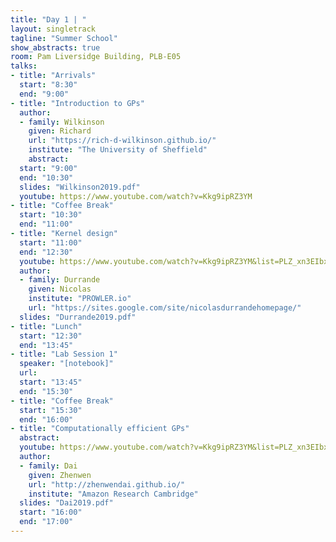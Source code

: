 ```yaml
---
title: "Day 1 | "
layout: singletrack
tagline: "Summer School"
show_abstracts: true
room: Pam Liversidge Building, PLB-E05
talks:
- title: "Arrivals"
  start: "8:30"
  end: "9:00"
- title: "Introduction to GPs"
  author:
  - family: Wilkinson
    given: Richard
    url: "https://rich-d-wilkinson.github.io/"
    institute: "The University of Sheffield"   
    abstract:
  start: "9:00"
  end: "10:30"
  slides: "Wilkinson2019.pdf"
  youtube: https://www.youtube.com/watch?v=Kkg9ipRZ3YM
- title: "Coffee Break"
  start: "10:30"
  end: "11:00"
- title: "Kernel design"
  start: "11:00"
  end: "12:30"
  youtube: https://www.youtube.com/watch?v=Kkg9ipRZ3YM&list=PLZ_xn3EIbxZHoq8A3-2F4_rLyy61vkEpU&index=1
  author:
  - family: Durrande
    given: Nicolas
    institute: "PROWLER.io"
    url: "https://sites.google.com/site/nicolasdurrandehomepage/"
  slides: "Durrande2019.pdf"
- title: "Lunch"
  start: "12:30"
  end: "13:45"
- title: "Lab Session 1"
  speaker: "[notebook]"
  url:
  start: "13:45"
  end: "15:30"
- title: "Coffee Break"
  start: "15:30"
  end: "16:00"
- title: "Computationally efficient GPs"
  abstract:
  youtube: https://www.youtube.com/watch?v=Kkg9ipRZ3YM&list=PLZ_xn3EIbxZHoq8A3-2F4_rLyy61vkEpU&index=2
  author:
  - family: Dai
    given: Zhenwen
    url: "http://zhenwendai.github.io/"
    institute: "Amazon Research Cambridge"
  slides: "Dai2019.pdf"
  start: "16:00"
  end: "17:00"
---
```

